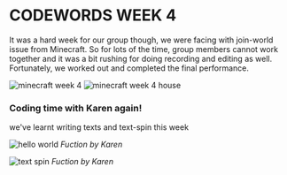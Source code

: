 # CODEWORDS WEEK 4

It was a hard week for our group though, we were facing with join-world issue from Minecraft. So for lots of the time, group members cannot work together and it was a bit rushing for doing recording and editing as well. Fortunately, we worked out and completed the final performance.

![minecraft week 4](https://user-images.githubusercontent.com/68975607/91949705-c6579e00-ed32-11ea-82b2-3186b067efa4.jpg)
![minecraft week 4 house](https://user-images.githubusercontent.com/68975607/91949774-cbb4e880-ed32-11ea-8d93-9453a09f7c3d.jpg)

### Coding time with Karen again!
we've learnt writing texts and text-spin this week

![hello world](https://user-images.githubusercontent.com/68975607/91955049-3404c980-ed35-11ea-8375-404a5ec4d070.jpg)
*Fuction by Karen*

![text spin](https://user-images.githubusercontent.com/68975607/91955062-3830e700-ed35-11ea-97b2-987d3928413d.jpg)
*Fuction by Karen*






